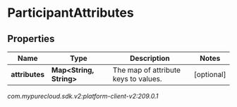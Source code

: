 # ParticipantAttributes


## Properties

| Name | Type | Description | Notes |
| ------------ | ------------- | ------------- | ------------- |
| **attributes** | **Map&lt;String, String&gt;** | The map of attribute keys to values. |  [optional] |




_com.mypurecloud.sdk.v2:platform-client-v2:209.0.1_
